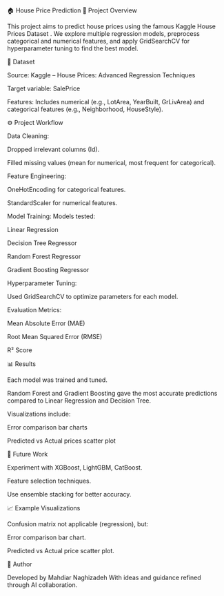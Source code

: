 🏠 House Price Prediction
📌 Project Overview

This project aims to predict house prices using the famous Kaggle House Prices Dataset
.
We explore multiple regression models, preprocess categorical and numerical features, and apply GridSearchCV for hyperparameter tuning to find the best model.

📂 Dataset

Source: Kaggle – House Prices: Advanced Regression Techniques

Target variable: SalePrice

Features: Includes numerical (e.g., LotArea, YearBuilt, GrLivArea) and categorical features (e.g., Neighborhood, HouseStyle).

⚙️ Project Workflow

Data Cleaning:

Dropped irrelevant columns (Id).

Filled missing values (mean for numerical, most frequent for categorical).

Feature Engineering:

OneHotEncoding for categorical features.

StandardScaler for numerical features.

Model Training:
Models tested:

Linear Regression

Decision Tree Regressor

Random Forest Regressor

Gradient Boosting Regressor

Hyperparameter Tuning:

Used GridSearchCV to optimize parameters for each model.

Evaluation Metrics:

Mean Absolute Error (MAE)

Root Mean Squared Error (RMSE)

R² Score

📊 Results

Each model was trained and tuned.

Random Forest and Gradient Boosting gave the most accurate predictions compared to Linear Regression and Decision Tree.

Visualizations include:

Error comparison bar charts

Predicted vs Actual prices scatter plot

📌 Future Work

Experiment with XGBoost, LightGBM, CatBoost.

Feature selection techniques.

Use ensemble stacking for better accuracy.

📈 Example Visualizations

Confusion matrix not applicable (regression), but:

Error comparison bar chart.

Predicted vs Actual price scatter plot.

📝 Author

Developed by Mahdiar Naghizadeh
With ideas and guidance refined through AI collaboration.
